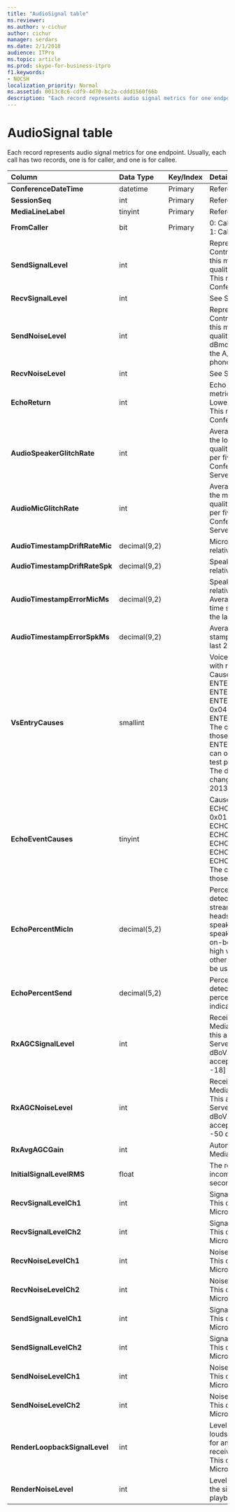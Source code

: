 ```yaml
---
title: "AudioSignal table"
ms.reviewer: 
ms.author: v-cichur
author: cichur
manager: serdars
ms.date: 2/1/2018
audience: ITPro
ms.topic: article
ms.prod: skype-for-business-itpro
f1.keywords:
- NOCSH
localization_priority: Normal
ms.assetid: 0013c8c6-cdf9-4d70-bc2a-cddd1560f66b
description: "Each record represents audio signal metrics for one endpoint. Usually, each call has two records, one is for caller, and one is for callee."
---
```


# AudioSignal table
 
Each record represents audio signal metrics for one endpoint. Usually, each call has two records, one is for caller, and one is for callee. 
  
|**Column**|**Data Type**|**Key/Index**|**Details**|
|:-----|:-----|:-----|:-----|
|**ConferenceDateTime** <br/> |datetime  <br/> |Primary  <br/> |Referenced from the [MediaLine table](medialine-0.md).  <br/> |
|**SessionSeq** <br/> |int  <br/> |Primary  <br/> |Referenced from the [MediaLine table](medialine-0.md).  <br/> |
|**MediaLineLabel** <br/> |tinyint  <br/> |Primary  <br/> |Referenced from the [MediaLine table](medialine-0.md).  <br/> |
|**FromCaller** <br/> |bit  <br/> |Primary  <br/> |0: Callee's data  <br/> 1: Caller's data  <br/> |
|**SendSignalLevel** <br/> |int  <br/> | <br/> |Represents the Post-Analog Gain Control audio signal level. The unit for this metric is dBmo. For acceptable quality, it should be at least 30 dBmo. This metric is not reported by the A/V Conferencing Server or IP phones.  <br/> |
|**RecvSignalLevel** <br/> |int  <br/> | <br/> |See SendSignalLevel.  <br/> |
|**SendNoiseLevel** <br/> |int  <br/> | <br/> |Represents the Post-Analog Gain Control audio noise level. The unit for this metric is dBmo. For acceptable quality, it should be less than 35 dBmo. This metric is not reported by the A/V Conferencing Server or IP phones.  <br/> |
|**RecvNoiseLevel** <br/> |int  <br/> | <br/> |See SendNoiseLevel.  <br/> |
|**EchoReturn** <br/> |int  <br/> | <br/> |Echo Return Loss Enhancement metric. The unit for this metric is dB. Lower values represent less echo. This metric is not reported by the A/V Conferencing Server or IP phones.  <br/> |
|**AudioSpeakerGlitchRate** <br/> |int  <br/> | <br/> |Average glitches per five minutes for the loudspeaker rendering. For good quality, this should be less than one per five minutes. Not reported by A/V Conferencing Servers, Mediation Servers, or IP phones.  <br/> |
|**AudioMicGlitchRate** <br/> |int  <br/> | <br/> |Average glitches per five minutes for the microphone capture. For good quality this should be less than one per five minutes. Not reported by A/V Conferencing Servers, Mediation Servers, or IP phones.  <br/> |
|**AudioTimestampDriftRateMic** <br/> |decimal(9,2)  <br/> | <br/> |Microphone device clock drift rate, relative to CPU clock.  <br/> |
|**AudioTimestampDriftRateSpk** <br/> |decimal(9,2)  <br/> | <br/> |Speaker device clock drift rate, relative to CPU clock.  <br/> |
|**AudioTimestampErrorMicMs** <br/> |decimal(9,2)  <br/> | <br/> |Speaker device clock drift rate, relative to CPU clock.  <br/> Average microphone capture stream time stamp error, in milliseconds, in the last 20 seconds of the call.  <br/> |
|**AudioTimestampErrorSpkMs** <br/> |decimal(9,2)  <br/> | <br/> |Average speaker render stream time stamp error, in milliseconds, in the last 20 seconds of the call.  <br/> |
|**VsEntryCauses** <br/> |smallint  <br/> | <br/> |Voice switch is a half-duplex mode with reduced interruption ability. Causes of voice switch entry:  <br/> ENTER_VS_BADTS 0x01  <br/> ENTER_VS_ECHO 0x02  <br/> ENTER_VS_FORCEORCONVERGENCE 0x04  <br/> ENTER_VS_DNLP 0x08  <br/> The cause can be a combination of those individual causes. ENTER_VS_FORCEORCONVERGENCE can only be enabled by regkey for test purpose.  <br/> The data type for this column was changed in Microsoft Lync Server 2013.  <br/> |
|**EchoEventCauses** <br/> |tinyint  <br/> | <br/> |Causes of an echo event:  <br/> ECHO_EVENT_BAD_TIMESTAMP 0x01  <br/> ECHO_EVENT_POSTAEC_ECHO 0x02  <br/> ECHO_EVENT_ANLP 0x04  <br/> ECHO_EVENT_DNLP 0x08  <br/> ECHO_EVENT_MIC_CLIPPING 0x10  <br/> ECHO_EVENT_BAD_STATE 0x20  <br/> The cause can be a combination of those individual causes.  <br/> |
|**EchoPercentMicIn** <br/> |decimal(5,2)  <br/> | <br/> |Percentage of time when echo was detected in the microphone capture stream. Typically, values are low for headsets or handsets, and higher for speaker phones or stand-alone speakers. For devices that support on-board acoustic echo cancellation, high values indicate echo leak. For other devices, this metric should not be used to evaluate device quality.  <br/> |
|**EchoPercentSend** <br/> |decimal(5,2)  <br/> ||Percentage of time when echo is detected in sent stream. High echo percentage in send streams an indication of echo leak.  <br/> |
|**RxAGCSignalLevel** <br/> |int  <br/> | <br/> |Received signal level on the Mediation Server from the Gateway; this applies only to the Mediation Server. The unit of this metric is dBoV. For good quality, the acceptable range should be [-30 to -18] dBoV.  <br/> |
|**RxAGCNoiseLevel** <br/> |int  <br/> | <br/> |Received signal level on the Mediation Server from the Gateway. This applies only to the Mediation Server. The unit of this metric is dBoV. For good quality, the acceptable range should be less than -50 dBoV.  <br/> |
|**RxAvgAGCGain** <br/> |int  <br/> | <br/> |Automatic gain control (AGC) on the Mediation Server side.  <br/> |
|**InitialSignalLevelRMS** <br/> |float  <br/> | <br/> |The root mean square (RMS) of the incoming signal of up to the first 30 seconds of the call.  <br/> |
|**RecvSignalLevelCh1** <br/> |int  <br/> ||Signal level as received on channel 1.  <br/> This column was introduced in Microsoft Lync Server 2013.  <br/> |
|**RecvSignalLevelCh2** <br/> |int  <br/> ||Signal level as received on channel 2.  <br/> This column was introduced in Microsoft Lync Server 2013.  <br/> |
|**RecvNoiseLevelCh1** <br/> |int  <br/> ||Noise level as received on channel 1.  <br/> This column was introduced in Microsoft Lync Server 2013.  <br/> |
|**RecvNoiseLevelCh2** <br/> |int  <br/> ||Noise level as received on channel 2.  <br/> This column was introduced in Microsoft Lync Server 2013.  <br/> |
|**SendSignalLevelCh1** <br/> |int  <br/> ||Signal level as sent on channel 1.  <br/> This column was introduced in Microsoft Lync Server 2013.  <br/> |
|**SendSignalLevelCh2** <br/> |int  <br/> ||Signal level as sent on channel 2.  <br/> This column was introduced in Microsoft Lync Server 2013.  <br/> |
|**SendNoiseLevelCh1** <br/> |int  <br/> ||Noise level as sent on channel 1.  <br/> This column was introduced in Microsoft Lync Server 2013.  <br/> |
|**SendNoiseLevelCh2** <br/> |int  <br/> ||Noise level as sent on channel 2.  <br/> This column was introduced in Microsoft Lync Server 2013.  <br/> |
|**RenderLoopbackSignalLevel** <br/> |int  <br/> ||Level in dBFS of the signal sent to the loudspeaker for playback. Accounts for any gain adjustments made to the received signal. <br/> This column was introduced in Microsoft Lync Server 2013.  <br/> |   
|**RenderNoiseLevel** <br/> |int  <br/> ||Level in dBFS of the noise content in the signal sent to the loudspeaker for playback <br/> |

